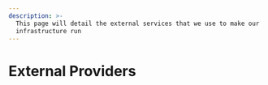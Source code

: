 ```yaml
---
description: >-
  This page will detail the external services that we use to make our
  infrastructure run
---
```


# External Providers

